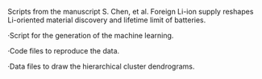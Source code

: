 
Scripts from the manuscript S. Chen, et al. Foreign Li-ion supply reshapes Li-oriented material discovery and lifetime limit of batteries.

·Script for the generation of the machine learning.

·Code files to reproduce the data.

·Data files to draw the hierarchical cluster dendrograms.

